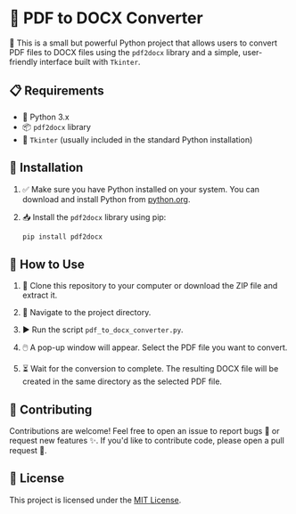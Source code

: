 # 📝 PDF to DOCX Converter

🚀 This is a small but powerful Python project that allows users to convert PDF files to DOCX files using the `pdf2docx` library and a simple, user-friendly interface built with `Tkinter`.

## 📋 Requirements

- 🐍 Python 3.x
- 📦 `pdf2docx` library
- 🎨 `Tkinter` (usually included in the standard Python installation)

## 🔧 Installation

1. ✅ Make sure you have Python installed on your system. You can download and install Python from [python.org](https://www.python.org/).

2. 📥 Install the `pdf2docx` library using pip:
    ```bash
    pip install pdf2docx
    ```

## 🚀 How to Use

1. 📁 Clone this repository to your computer or download the ZIP file and extract it.

2. 📂 Navigate to the project directory.

3. ▶️ Run the script `pdf_to_docx_converter.py`.

4. 🖱️ A pop-up window will appear. Select the PDF file you want to convert.

5. ⏳ Wait for the conversion to complete. The resulting DOCX file will be created in the same directory as the selected PDF file.

## 🤝 Contributing

Contributions are welcome! Feel free to open an issue to report bugs 🐛 or request new features ✨. If you'd like to contribute code, please open a pull request 🚀.

## 📜 License

This project is licensed under the [MIT License](LICENSE).
